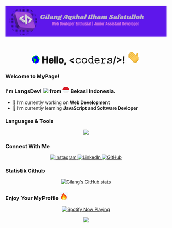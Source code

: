 <!-- Header -->
![Header](Img/header_github.png)
<!-- Judul / Tittle -->
<h1 align="center">
  <img src="Img/Earth.gif" width="24px"/>
  𝐇𝐞𝐥𝐥𝐨, &lt;𝚌𝚘𝚍𝚎𝚛𝚜/&gt;!
  <img src="Img/Hi.gif" width="40px" />
</h1>

<!-- Page -->
### Welcome to MyPage!
### I'm LangsDev! <img src="https://emojis.slackmojis.com/emojis/images/1531849430/4246/blob-sunglasses.gif?1531849430" width="30px"> from <img src="Img/bg.png" height="20px"> Bekasi Indonesia.


<!--
**GilangAqshal/GilangAqshal** is a ✨ _special_ ✨ repository because its `README.md` (this file) appears on your GitHub profile.

Here are some ideas to get you started:

- 🔭 I’m currently working on ...
- 🌱 I’m currently learning ...
- 👯 I’m looking to collaborate on ...
- 🤔 I’m looking for help with ...
- 💬 Ask me about ...
- 📫 How to reach me: ...
- 😄 Pronouns: ...
- ⚡ Fun fact: ...
-->
- 🔭 I’m currently working on **Web Development** 
- 🌱 I’m currently learning **JavaScript and Software Devloper**


<!-- Skills -->
### Languages & Tools
<p align="center">
  <a href="https://skillicons.dev">
    <img src="https://skillicons.dev/icons?i=html,css,javascript,php,laravel,wordpress,java,python,mysql,bootstrap,tailwind,vscode&perline=6" />
  </a>
</p>

<!-- Media sosial -->
### Connect With Me
<div align="center">

 <p align="center">
  <a href="https://www.instagram.com/gilangaqshal_/">
    <img src="https://skillicons.dev/icons?i=instagram" alt="Instagram" />
  </a>
  <a href="https://www.linkedin.com/in/gilang-aqshal-ilham-safatulloh-84a3212a7?utm_source=share&utm_campaign=share_via&utm_content=profile&utm_medium=android_app">
    <img src="https://skillicons.dev/icons?i=linkedin" alt="LinkedIn" />
  </a>
  <a href="https://github.com/GilangAqshal">
    <img src="https://skillicons.dev/icons?i=github" alt="GitHub" />
  </a>
</p>
</div>
<!-- Statistik Github -->

### Statistik Github

<div align="center">

  [![Gilang's GitHub stats](https://github-readme-stats.vercel.app/api?username=gilangaqshal&show_icons=true&theme=github_dark)](https://github.com/gilangaqshal/github-readme-stats)
  </div>

<!-- GIF API -->
### Enjoy Your MyProfile <img src="Img/fire.gif" height="25px"/>
<!-- Widget Spotify & Picture Luffy -->
<div align="center">
  <a href="https://open.spotify.com/user/x3qpuc6fibvgyszpnzpzqyxc5">
    <img src="https://spotify-recently-played-readme.vercel.app/api?user=x3qpuc6fibvgyszpnzpzqyxc5&count=1" alt="Spotify Now Playing" />
  </a>
  <br>
  <br>
   <img src="https://media0.giphy.com/media/v1.Y2lkPTc5MGI3NjExNzB6MG80aTZidDFxaWpvdnptcHljdDAxMjd3OHV0YmlzdHJhMmNzdCZlcD12MV9pbnRlcm5hbF9naWZfYnlfaWQmY3Q9Zw/iJMSipnX6SyM6DFofc/giphy.gif"/>
</div>

